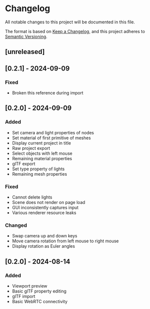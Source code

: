 # Changelog

All notable changes to this project will be documented in this file.

The format is based on [Keep a Changelog](https://keepachangelog.com/en/1.1.0/),
and this project adheres to [Semantic Versioning](https://semver.org/spec/v2.0.0.html).

## [unreleased]

## [0.2.1] - 2024-09-09

### Fixed
- Broken this reference during import

## [0.2.0] - 2024-09-09

### Added

- Set camera and light properties of nodes
- Set material of first primitive of meshes
- Display current project in title
- Raw project export
- Select objects with left mouse
- Remaining material properties
- glTF export
- Set type property of lights
- Remaining mesh properties

### Fixed

- Cannot delete lights
- Scene does not render on page load
- GUI inconsistently captures input
- Various renderer resource leaks

### Changed

- Swap camera up and down keys
- Move camera rotation from left mouse to right mouse
- Display rotation as Euler angles

## [0.2.0] - 2024-08-14

### Added

- Viewport preview
- Basic glTF property editing
- glTF import
- Basic WebRTC connectivity
